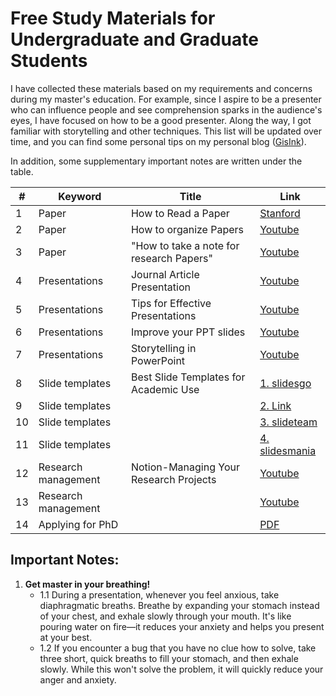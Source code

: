 # Free Study Materials for Undergraduate and Graduate Students

I have collected these materials based on my requirements and concerns during my master's education. For example, since I aspire to be a presenter who can influence people and see comprehension sparks in the audience's eyes, I have focused on how to be a good presenter. Along the way, I got familiar with storytelling and other techniques. This list will be updated over time, and you can find some personal tips on my personal blog ([GisInk](https://gisink.com)).

In addition, some supplementary important notes are written under the table.

|   #  | Keyword             | Title                                     | Link                                        |
|------|---------------------|-------------------------------------------|---------------------------------------------|
|   1  | Paper               | How to Read a Paper                       | [Stanford](https://web.stanford.edu/class/ee384m/Handouts/HowtoReadPaper.pdf) |
|   2  | Paper               | How to organize Papers                    | [Youtube](https://www.youtube.com/watch?v=L0GNdm5xAFs) |
|   3  | Paper               | "How to take a note for research Papers"  | [Youtube](https://www.youtube.com/watch?v=X5BH-eABuZ0) |
|   4  | Presentations       | Journal Article Presentation              | [Youtube](https://www.youtube.com/watch?v=xOZvIRjAMs8) |
|   5  | Presentations       | Tips for Effective Presentations          | [Youtube](https://www.youtube.com/watch?v=pNIO5KkIq7Y) |
|   6  | Presentations       | Improve your PPT slides                   | [Youtube](https://example.com/presentation-tips) |
|   7  | Presentations       | Storytelling in PowerPoint                | [Youtube](https://www.youtube.com/watch?v=CY1Y367KEko) |
|   8  | Slide templates     | Best Slide Templates for Academic Use     | [1. slidesgo](https://slidesgo.com/themes) |
|   9  | Slide templates     |                                           | [2. Link](https://www.free-powerpoint-templates-design.com) |
|   10 | Slide templates     |                                           | [3. slideteam](https://www.slideteam.net/digital-marketing-and-social-media-pitch-deck-ppt-template.html) |
|   11 | Slide templates     |                                           | [4. slidesmania](https://slidesmania.com) |
|   12 | Research management | Notion-Managing Your Research Projects    | [Youtube](https://www.youtube.com/watch?v=0O3_hiKJ4ew) |
|   13 | Research management |                                           | [Youtube](https://www.youtube.com/watch?v=0O3_hiKJ4ew) |
|   14 | Applying for PhD    |                                           | [PDF]([https://www.youtube.com/watch?v=0O3_hiKJ4ew](https://www.cs.cmu.edu/~harchol/gradschooltalk.pdf)) |



## Important Notes:

1. **Get master in your breathing!**
   - 1.1 During a presentation, whenever you feel anxious, take diaphragmatic breaths. Breathe by expanding your stomach instead of your chest, and exhale slowly through your mouth. It's like pouring water on fire—it reduces your anxiety and helps you present at your best.
   - 1.2 If you encounter a bug that you have no clue how to solve, take three short, quick breaths to fill your stomach, and then exhale slowly. While this won't solve the problem, it will quickly reduce your anger and anxiety.
